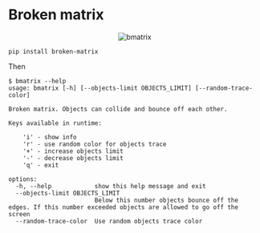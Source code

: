 # Broken matrix

<p align="center">
    <img src="https://github.com/yell0w4x/assets/blob/52a498a21798f2fb3d542c71ad0b32748d6c3034/bmatrix.gif" alt="bmatrix"/>
</p>

```
pip install broken-matrix
```

Then

```
$ bmatrix --help
usage: bmatrix [-h] [--objects-limit OBJECTS_LIMIT] [--random-trace-color]

Broken matrix. Objects can collide and bounce off each other.

Keys available in runtime:

    'i' - show info
    'r' - use random color for objects trace
    '+' - increase objects limit 
    '-' - decrease objects limit 
    'q' - exit

options:
  -h, --help            show this help message and exit
  --objects-limit OBJECTS_LIMIT
                        Below this number objects bounce off the edges. If this number exceeded objects are allowed to go off the screen
  --random-trace-color  Use random objects trace color
```